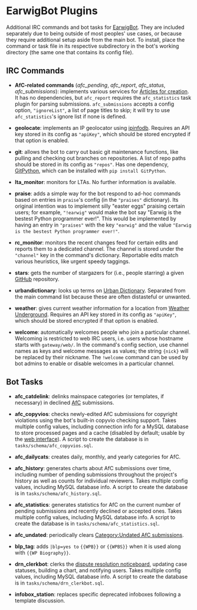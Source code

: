 EarwigBot Plugins
=================

Additional IRC commands and bot tasks for
[EarwigBot](https://github.com/earwig/earwigbot). They are included separately
due to being outside of most peoples' use cases, or because they require
additional setup aside from the main bot. To install, place the command or task
file in its respective subdirectory in the bot's working directory (the same
one that contains its config file).

IRC Commands
------------

- **AfC-related commands** (*afc_pending*, *afc_report*, *afc_status*,
  *afc_submissions*): implements various services for
  [Articles for creation](http://en.wikipedia.org/wiki/WP:AFC). It has no
  dependencies, but `afc_report` requires the `afc_statistics` task plugin for
  parsing submissions. `afc_submissions` accepts a config option,
  `"ignoreList"`, a list of page titles to skip; it will try to use
  `afc_statistics`'s ignore list if none is defined.

- **geolocate**: implements an IP geolocator using
  [ipinfodb](http://ipinfodb.com/). Requires an API key stored in its config as
  `"apiKey"`, which should be stored encrypted if that option is enabled.

- **git**: allows the bot to carry out basic git maintenance functions, like
  pulling and checking out branches on repositories. A list of repo paths
  should be stored in its config as `"repos"`. Has one dependency,
  [GitPython](http://packages.python.org/GitPython), which can be installed
  with `pip install GitPython`.

- **lta_monitor**: monitors for LTAs. No further information is available.

- **praise**: adds a simple way for the bot respond to ad-hoc commands based on
  entries in `praise`'s config (in the `"praises"` dictionary). Its original
  intention was to implement silly "easter eggs" praising certain users; for
  example, `"!earwig"` would make the bot say "Earwig is the bestest Python
  programmer ever!". This would be implemented by having an entry in
  `"praises"` with the key `"earwig"` and the value
  `"Earwig is the bestest Python programmer ever!"`.

- **rc_monitor**: monitors the recent changes feed for certain edits and
  reports them to a dedicated channel. The channel is stored under the
  `"channel"` key in the command's dictionary. Reportable edits match various
  heuristics, like urgent speedy taggings.

- **stars**: gets the number of stargazers for (i.e., people starring) a given
  [GitHub](https://github.com/) repository.

- **urbandictionary**: looks up terms on
  [Urban Dictionary](https://www.urbandictionary.com/). Separated from the main
  command list because these are often distasteful or unwanted.

- **weather**: gives current weather information for a location from
  [Weather Underground](http://www.wunderground.com/). Requires an API key
  stored in its config as `"apiKey"`, which should be stored encrypted if that
  option is enabled.

- **welcome**: automatically welcomes people who join a particular channel.
  Welcoming is restricted to web IRC users, i.e. users whose hostname starts
  with `gateway/web/`. In the command's config section, use channel names as
  keys and welcome messages as values; the string `{nick}` will be replaced by
  their nickname. The `!welcome` command can be used by bot admins to enable or
  disable welcomes in a particular channel.

Bot Tasks
---------

- **afc_catdelink**: delinks mainspace categories (or templates, if necessary)
  in declined [AfC](http://en.wikipedia.org/wiki/WP:AFC) submissions.

- **afc_copyvios**: checks newly-edited AfC submissions for copyright
  violations using the bot's built-in copyvio checking support. Takes multiple
  config values, including connection info for a MySQL database to store
  processed pages and a cache (disabled by default; usable by the
  [web interface](https://tools.wmflabs.org/copyvios)). A script to create the
  database is in `tasks/schema/afc_copyvios.sql`.

- **afc_dailycats**: creates daily, monthly, and yearly categories for AfC.

- **afc_history**: generates charts about AfC submissions over time, including
  number of pending submissions throughout the project's history as well as
  counts for individual reviewers. Takes multiple config values, including
  MySQL database info. A script to create the database is in
  `tasks/schema/afc_history.sql`.

- **afc_statistics**: generates statistics for AfC on the current number of
  pending submissions and recently declined or accepted ones. Takes multiple
  config values, including MySQL database info. A script to create the database
  is in `tasks/schema/afc_statistics.sql`.

- **afc_undated**: periodically clears
  [Category:Undated AfC submissions](http://en.wikipedia.org/wiki/Category:Undated_AfC_submissions).

- **blp_tag**: adds `|blp=yes to` `{{WPB}}` or `{{WPBS}}` when it is used along
  with ``{{WP Biography}}``.

- **drn_clerkbot**: clerks the
  [dispute resolution noticeboard](http://en.wikipedia.org/wiki/WP:DRN),
  updating case statuses, building a chart, and notifying users. Takes multiple
  config values, including MySQL database info. A script to create the database
  is in `tasks/schema/drn_clerkbot.sql`.

- **infobox_station**: replaces specific deprecated infoboxes following a
  template discussion.
